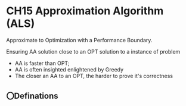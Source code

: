 # CH15 Approximation Algorithm (ALS)

Approximate to Optimization with a Performance Boundary.

Ensuring AA solution close to an OPT solution to a instance of problem

- AA is faster than OPT;
- AA is often insighted enlightened by Greedy
- The closer an AA to an OPT, the harder to prove it's correctness

## 〇Definations


